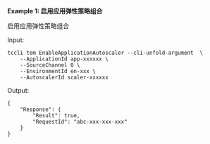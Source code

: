**Example 1: 启用应用弹性策略组合**

启用应用弹性策略组合

Input: 

```
tccli tem EnableApplicationAutoscaler --cli-unfold-argument  \
    --ApplicationId app-xxxxxx \
    --SourceChannel 0 \
    --EnvironmentId en-xxx \
    --AutoscalerId scaler-xxxxxx
```

Output: 
```
{
    "Response": {
        "Result": true,
        "RequestId": "abc-xxx-xxx-xxx"
    }
}
```

